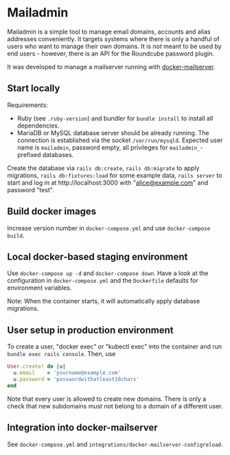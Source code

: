 # Mailadmin

Mailadmin is a simple tool to manage email domains, accounts and alias addresses
conveniently. It targets systems where there is only a handful of users who
want to manage their own domains. It is *not* meant to be used by end users -
however, there is an API for the Roundcube password plugin.

It was developed to manage a mailserver running with
[docker-mailserver](https://github.com/docker-mailserver/docker-mailserver).

## Start locally

Requirements:

* Ruby (see `.ruby-version`) and bundler for `bundle install` to
  install all dependencies.
* MariaDB or MySQL database server should be already running. The connection is
  established via the socket `/var/run/mysqld`. Expected user name is `mailadmin`,
  password empty, all privileges for `mailadmin_`-prefixed databases.

Create the database via `rails db:create`, `rails db:migrate` to
apply migrations, `rails db:fixtures:load` for some example data, `rails server`
to start and log in at http://localhost:3000 with "alice@example.com" and
password "test".

## Build docker images

Increase version number in `docker-compose.yml` and use `docker-compose build`.

## Local docker-based staging environment

Use `docker-compose up -d` and `docker-compose down`. Have a look at the
configuration in `docker-compose.yml` and the `Dockerfile` defaults for
environment variables.

Note: When the container starts, it will automatically apply database migrations.

## User setup in production environment

To create a user, "docker exec" or "kubectl exec" into the container and run
`bundle exec rails console`. Then, use

```ruby
User.create! do |u|
  u.email    = 'yourname@example.com'
  u.password = 'passwordwithatleast10chars'
end
```

Note that every user is allowed to create new domains. There is only a check
that new subdomains must not belong to a domain of a different user.

## Integration into docker-mailserver

See `docker-compose.yml` and `integrations/docker-mailserver-configreload`.
